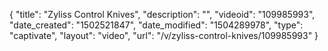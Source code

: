 {
    "title": "Zyliss Control Knives",
    "description": "",
    "videoid": "109985993",
    "date_created": "1502521847",
    "date_modified": "1504289978",
    "type": "captivate",
    "layout": "video",
    "url": "\/v\/zyliss-control-knives\/109985993"
}